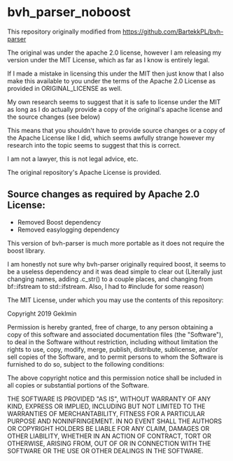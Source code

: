 # bvh_parser_noboost

This repository originally modified from https://github.com/BartekkPL/bvh-parser

The original was under the apache 2.0 license, however I am releasing my version under the MIT License, which as far as I know is entirely legal.

If I made a mistake in licensing this under the MIT then just know that I also make this available to you under the terms of the Apache 2.0 License as provided in ORIGINAL_LICENSE as well.

My own research seems to suggest that it is safe to license under the MIT as long as I do actually provide a copy of the original's apache license and the source changes (see below)

This means that you shouldn't have to provide source changes or a copy of the Apache License like I did, which seems awfully strange however my research into the topic seems to suggest that this is correct.

I am not a lawyer, this is not legal advice, etc.

The original repository's Apache License is provided.

## Source changes as required by Apache 2.0 License:
* Removed Boost dependency
* Removed easylogging dependency

This version of bvh-parser is much more portable as it does not require the boost library.

I am honestly not sure why bvh-parser originally required boost, it seems to be a useless dependency and it was dead simple to clear out (Literally just changing names, adding .c_str() to a couple places, and changing from bf::ifstream to std::ifstream. Also, I had to #include <iterator> for some reason)


The MIT License, under which you may use the contents of this repository:

Copyright 2019 Geklmin

Permission is hereby granted, free of charge, to any person obtaining a copy of this software and associated documentation files (the "Software"), to deal in the Software without restriction, including without limitation the rights to use, copy, modify, merge, publish, distribute, sublicense, and/or sell copies of the Software, and to permit persons to whom the Software is furnished to do so, subject to the following conditions:

The above copyright notice and this permission notice shall be included in all copies or substantial portions of the Software.

THE SOFTWARE IS PROVIDED "AS IS", WITHOUT WARRANTY OF ANY KIND, EXPRESS OR IMPLIED, INCLUDING BUT NOT LIMITED TO THE WARRANTIES OF MERCHANTABILITY, FITNESS FOR A PARTICULAR PURPOSE AND NONINFRINGEMENT. IN NO EVENT SHALL THE AUTHORS OR COPYRIGHT HOLDERS BE LIABLE FOR ANY CLAIM, DAMAGES OR OTHER LIABILITY, WHETHER IN AN ACTION OF CONTRACT, TORT OR OTHERWISE, ARISING FROM, OUT OF OR IN CONNECTION WITH THE SOFTWARE OR THE USE OR OTHER DEALINGS IN THE SOFTWARE.